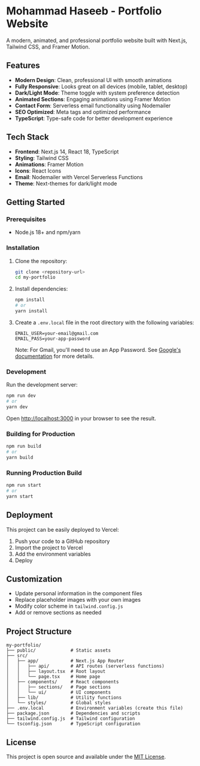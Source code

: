 # Mohammad Haseeb - Portfolio Website

A modern, animated, and professional portfolio website built with Next.js, Tailwind CSS, and Framer Motion.

## Features

- **Modern Design**: Clean, professional UI with smooth animations
- **Fully Responsive**: Looks great on all devices (mobile, tablet, desktop)
- **Dark/Light Mode**: Theme toggle with system preference detection
- **Animated Sections**: Engaging animations using Framer Motion
- **Contact Form**: Serverless email functionality using Nodemailer
- **SEO Optimized**: Meta tags and optimized performance
- **TypeScript**: Type-safe code for better development experience

## Tech Stack

- **Frontend**: Next.js 14, React 18, TypeScript
- **Styling**: Tailwind CSS
- **Animations**: Framer Motion
- **Icons**: React Icons
- **Email**: Nodemailer with Vercel Serverless Functions
- **Theme**: Next-themes for dark/light mode

## Getting Started

### Prerequisites

- Node.js 18+ and npm/yarn

### Installation

1. Clone the repository:
   ```bash
   git clone <repository-url>
   cd my-portfolio
   ```

2. Install dependencies:
   ```bash
   npm install
   # or
   yarn install
   ```

3. Create a `.env.local` file in the root directory with the following variables:
   ```
   EMAIL_USER=your-email@gmail.com
   EMAIL_PASS=your-app-password
   ```
   Note: For Gmail, you'll need to use an App Password. See [Google's documentation](https://support.google.com/accounts/answer/185833?hl=en) for more details.

### Development

Run the development server:
```bash
npm run dev
# or
yarn dev
```

Open [http://localhost:3000](http://localhost:3000) in your browser to see the result.

### Building for Production

```bash
npm run build
# or
yarn build
```

### Running Production Build

```bash
npm run start
# or
yarn start
```

## Deployment

This project can be easily deployed to Vercel:

1. Push your code to a GitHub repository
2. Import the project to Vercel
3. Add the environment variables
4. Deploy

## Customization

- Update personal information in the component files
- Replace placeholder images with your own images
- Modify color scheme in `tailwind.config.js`
- Add or remove sections as needed

## Project Structure

```
my-portfolio/
├── public/             # Static assets
├── src/
│   ├── app/            # Next.js App Router
│   │   ├── api/        # API routes (serverless functions)
│   │   ├── layout.tsx  # Root layout
│   │   └── page.tsx    # Home page
│   ├── components/     # React components
│   │   ├── sections/   # Page sections
│   │   └── ui/         # UI components
│   ├── lib/            # Utility functions
│   └── styles/         # Global styles
├── .env.local          # Environment variables (create this file)
├── package.json        # Dependencies and scripts
├── tailwind.config.js  # Tailwind configuration
└── tsconfig.json       # TypeScript configuration
```

## License

This project is open source and available under the [MIT License](LICENSE).
